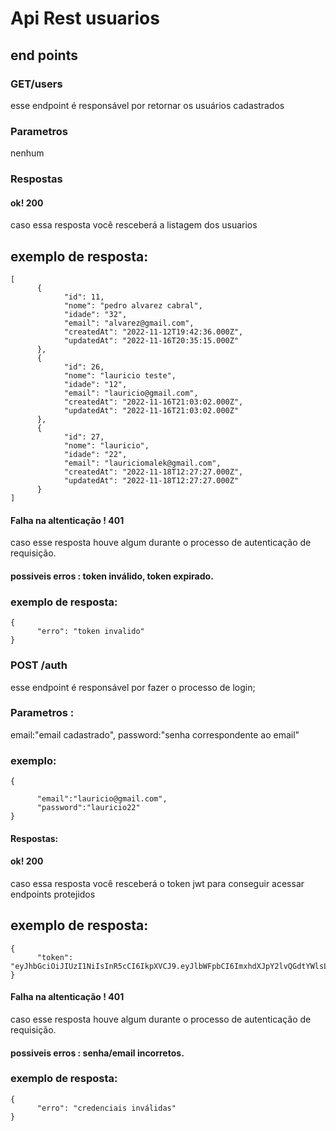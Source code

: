 # Api Rest usuarios

## end points

### GET/users

esse endpoint é responsável por retornar os usuários cadastrados

### Parametros

nenhum

### Respostas

#### ok! 200

caso essa resposta você resceberá a listagem dos usuarios

## exemplo de resposta:

```
[
      {
            "id": 11,
            "nome": "pedro alvarez cabral",
            "idade": "32",
            "email": "alvarez@gmail.com",
            "createdAt": "2022-11-12T19:42:36.000Z",
            "updatedAt": "2022-11-16T20:35:15.000Z"
      },
      {
            "id": 26,
            "nome": "lauricio teste",
            "idade": "12",
            "email": "lauricio@gmail.com",
            "createdAt": "2022-11-16T21:03:02.000Z",
            "updatedAt": "2022-11-16T21:03:02.000Z"
      },
      {
            "id": 27,
            "nome": "lauricio",
            "idade": "22",
            "email": "lauriciomalek@gmail.com",
            "createdAt": "2022-11-18T12:27:27.000Z",
            "updatedAt": "2022-11-18T12:27:27.000Z"
      }
]
```

#### Falha na altenticação ! 401

caso esse resposta houve algum durante o processo de autenticação de requisição.

#### possiveis erros : token inválido, token expirado.

### exemplo de resposta:

```
{
      "erro": "token invalido"
}
```


### POST /auth 
esse endpoint é responsável por fazer o processo de login;
### Parametros :
email:"email cadastrado",
password:"senha correspondente ao email"


### exemplo:
```
{

      "email":"lauricio@gmail.com",
      "password":"lauricio22"
}
```


#### Respostas:


#### ok! 200

caso essa resposta você resceberá o token jwt para conseguir acessar endpoints protejidos

## exemplo de resposta:

```
{
      "token": "eyJhbGciOiJIUzI1NiIsInR5cCI6IkpXVCJ9.eyJlbWFpbCI6ImxhdXJpY2lvQGdtYWlsLmNvbSIsImlhdCI6MTY2ODc4MTA2NywiZXhwIjoxNjY4OTUzODY3fQ.uvbWW0bBcWM2MOIY5o0waw58V9bYVdJtsiXvTzfBR5I"
}
```

#### Falha na altenticação ! 401

caso esse resposta houve algum durante o processo de autenticação de requisição.

#### possiveis erros : senha/email incorretos.

### exemplo de resposta:

```
{
      "erro": "credenciais inválidas"
}
```

